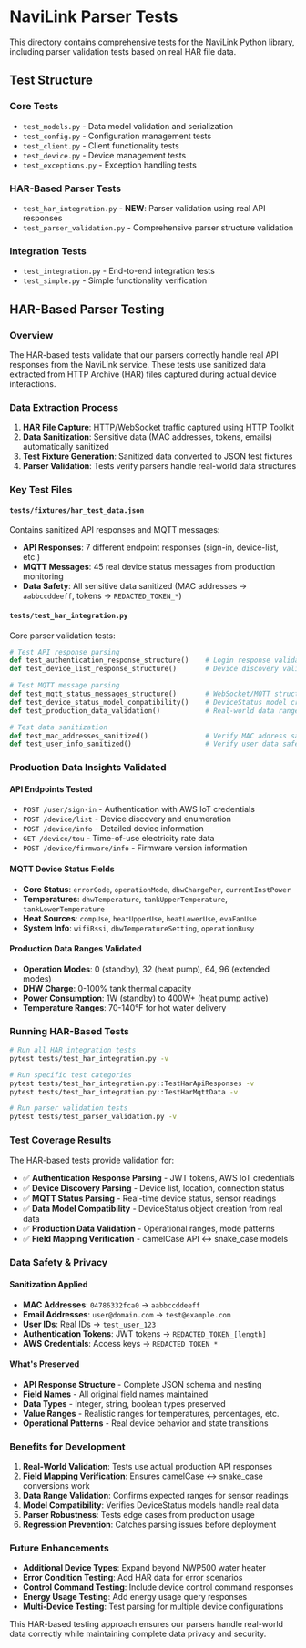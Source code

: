 # NaviLink Parser Tests

This directory contains comprehensive tests for the NaviLink Python library, including parser validation tests based on real HAR file data.

## Test Structure

### Core Tests
- `test_models.py` - Data model validation and serialization
- `test_config.py` - Configuration management tests
- `test_client.py` - Client functionality tests
- `test_device.py` - Device management tests
- `test_exceptions.py` - Exception handling tests

### HAR-Based Parser Tests 
- `test_har_integration.py` - **NEW**: Parser validation using real API responses
- `test_parser_validation.py` - Comprehensive parser structure validation

### Integration Tests
- `test_integration.py` - End-to-end integration tests
- `test_simple.py` - Simple functionality verification

## HAR-Based Parser Testing

### Overview
The HAR-based tests validate that our parsers correctly handle real API responses from the NaviLink service. These tests use sanitized data extracted from HTTP Archive (HAR) files captured during actual device interactions.

### Data Extraction Process
1. **HAR File Capture**: HTTP/WebSocket traffic captured using HTTP Toolkit
2. **Data Sanitization**: Sensitive data (MAC addresses, tokens, emails) automatically sanitized
3. **Test Fixture Generation**: Sanitized data converted to JSON test fixtures
4. **Parser Validation**: Tests verify parsers handle real-world data structures

### Key Test Files

#### `tests/fixtures/har_test_data.json`
Contains sanitized API responses and MQTT messages:
- **API Responses**: 7 different endpoint responses (sign-in, device-list, etc.)
- **MQTT Messages**: 45 real device status messages from production monitoring
- **Data Safety**: All sensitive data sanitized (MAC addresses → `aabbccddeeff`, tokens → `REDACTED_TOKEN_*`)

#### `tests/test_har_integration.py`
Core parser validation tests:

```python
# Test API response parsing
def test_authentication_response_structure()    # Login response validation
def test_device_list_response_structure()       # Device discovery validation

# Test MQTT message parsing  
def test_mqtt_status_messages_structure()       # WebSocket/MQTT structure
def test_device_status_model_compatibility()    # DeviceStatus model creation
def test_production_data_validation()           # Real-world data range validation

# Test data sanitization
def test_mac_addresses_sanitized()              # Verify MAC address safety
def test_user_info_sanitized()                  # Verify user data safety
```

### Production Data Insights Validated

#### API Endpoints Tested
- `POST /user/sign-in` - Authentication with AWS IoT credentials
- `POST /device/list` - Device discovery and enumeration  
- `POST /device/info` - Detailed device information
- `GET /device/tou` - Time-of-use electricity rate data
- `POST /device/firmware/info` - Firmware version information

#### MQTT Device Status Fields
- **Core Status**: `errorCode`, `operationMode`, `dhwChargePer`, `currentInstPower`
- **Temperatures**: `dhwTemperature`, `tankUpperTemperature`, `tankLowerTemperature`
- **Heat Sources**: `compUse`, `heatUpperUse`, `heatLowerUse`, `evaFanUse`
- **System Info**: `wifiRssi`, `dhwTemperatureSetting`, `operationBusy`

#### Production Data Ranges Validated
- **Operation Modes**: 0 (standby), 32 (heat pump), 64, 96 (extended modes)
- **DHW Charge**: 0-100% tank thermal capacity
- **Power Consumption**: 1W (standby) to 400W+ (heat pump active)
- **Temperature Ranges**: 70-140°F for hot water delivery

### Running HAR-Based Tests

```bash
# Run all HAR integration tests
pytest tests/test_har_integration.py -v

# Run specific test categories
pytest tests/test_har_integration.py::TestHarApiResponses -v
pytest tests/test_har_integration.py::TestHarMqttData -v

# Run parser validation tests  
pytest tests/test_parser_validation.py -v
```

### Test Coverage Results

The HAR-based tests provide validation for:
- ✅ **Authentication Response Parsing** - JWT tokens, AWS IoT credentials
- ✅ **Device Discovery Parsing** - Device list, location, connection status  
- ✅ **MQTT Status Parsing** - Real-time device status, sensor readings
- ✅ **Data Model Compatibility** - DeviceStatus object creation from real data
- ✅ **Production Data Validation** - Operational ranges, mode patterns
- ✅ **Field Mapping Verification** - camelCase API ↔ snake_case models

### Data Safety & Privacy

#### Sanitization Applied
- **MAC Addresses**: `04786332fca0` → `aabbccddeeff`
- **Email Addresses**: `user@domain.com` → `test@example.com`
- **User IDs**: Real IDs → `test_user_123`
- **Authentication Tokens**: JWT tokens → `REDACTED_TOKEN_[length]`
- **AWS Credentials**: Access keys → `REDACTED_TOKEN_*`

#### What's Preserved
- **API Response Structure** - Complete JSON schema and nesting
- **Field Names** - All original field names maintained  
- **Data Types** - Integer, string, boolean types preserved
- **Value Ranges** - Realistic ranges for temperatures, percentages, etc.
- **Operational Patterns** - Real device behavior and state transitions

### Benefits for Development

1. **Real-World Validation**: Tests use actual production API responses
2. **Field Mapping Verification**: Ensures camelCase ↔ snake_case conversions work  
3. **Data Range Validation**: Confirms expected ranges for sensor readings
4. **Model Compatibility**: Verifies DeviceStatus models handle real data
5. **Parser Robustness**: Tests edge cases from production usage
6. **Regression Prevention**: Catches parsing issues before deployment

### Future Enhancements

- **Additional Device Types**: Expand beyond NWP500 water heater
- **Error Condition Testing**: Add HAR data for error scenarios  
- **Control Command Testing**: Include device control command responses
- **Energy Usage Testing**: Add energy usage query responses
- **Multi-Device Testing**: Test parsing for multiple device configurations

This HAR-based testing approach ensures our parsers handle real-world data correctly while maintaining complete data privacy and security.